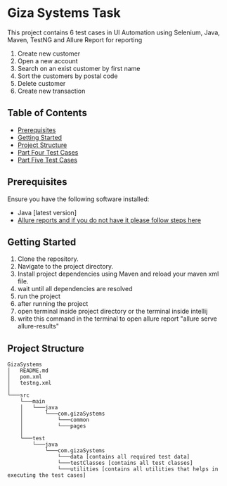 # Giza Systems Task

This project contains 6 test cases in UI Automation using Selenium, Java, Maven, TestNG and Allure Report for reporting
1. Create new customer
2. Open a new account
3. Search on an exist customer by first name
4. Sort the customers by postal code
5. Delete customer
6. Create new transaction

## Table of Contents

- [Prerequisites](#prerequisites)
- [Getting Started](#getting-started)
- [Project Structure](#project-structure)
- [Part Four Test Cases](https://docs.google.com/spreadsheets/d/1ti1Yi7_q0PqHT8BHjYSh0joAA0WFgjBDzJPr_nG1GU4/edit?usp=sharing)
- [Part Five Test Cases](https://docs.google.com/spreadsheets/d/1DnuX8p15cWeyzFIZDOai6C4oOo9kkHL1Ac4UGeuBulQ/edit?usp=sharing)


## Prerequisites

Ensure you have the following software installed:

- Java [latest version]
- [Allure reports and if you do not have it please follow steps here](https://allurereport.org/docs/gettingstarted-installation/)

## Getting Started

1. Clone the repository.
2. Navigate to the project directory.
3. Install project dependencies using Maven and reload your maven xml file.
4. wait until all dependencies are resolved
5. run the project
6. after running the project
7. open terminal inside project directory or the terminal inside intellij
8. write this command in the terminal to open allure report "allure serve allure-results"

## Project Structure

```plaintext
GizaSystems
│   README.md
│   pom.xml
│   testng.xml
│
└───src
    └───main
    │   └───java
    │       └───com.gizaSystems
    │           └───common
    │           └───pages
    │
    └───test
        └───java
            └───com.gizaSystems
                └───data [contains all required test data]
                └───testClasses [contains all test classes]
                └───utilities [contains all utilities that helps in executing the test cases]
